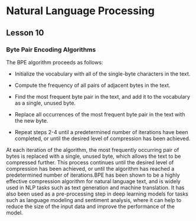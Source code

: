 # Natural Language Processing
## Lesson 10

<h3> Byte Pair Encoding Algorithms </h3>

The BPE algorithm proceeds as follows:

* Initialize the vocabulary with all of the single-byte characters in the text.

* Compute the frequency of all pairs of adjacent bytes in the text.

* Find the most frequent byte pair in the text, and add it to the vocabulary as a single, unused byte.

* Replace all occurrences of the most frequent byte pair in the text with the new byte.

* Repeat steps 2-4 until a predetermined number of iterations have been completed, or until the desired level of compression has been achieved.

At each iteration of the algorithm, the most frequently occurring pair of bytes is replaced with a single, unused byte, which allows the text to be compressed further. This process continues until the desired level of compression has been achieved, or until the algorithm has reached a predetermined number of iterations.BPE has been shown to be a highly effective compression algorithm for natural language text, and is widely used in NLP tasks such as text generation and machine translation. It has also been used as a pre-processing step in deep learning models for tasks such as language modeling and sentiment analysis, where it can help to reduce the size of the input data and improve the performance of the model.
